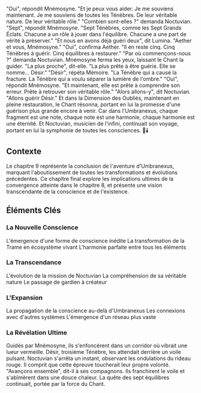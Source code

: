 "Oui",
répondit Mnémosyne.
"Et je peux vous aider.
Je me souviens maintenant.
Je me souviens de toutes les Ténèbres.
De leur véritable nature.
De leur véritable rôle."
"Combien sont-elles ?"
demanda Noctuvian.
"Sept",
répondit Mnémosyne.
"Sept Ténèbres,
comme les Sept Grands Éclats.
Chacune a un rôle à jouer
dans l'équilibre.
Chacune a une part de vérité
à préserver."
"Et nous en avons déjà guéri deux",
dit Lumina.
"Aether et vous, Mnémosyne."
"Oui",
confirma Aether.
"Il en reste cinq.
Cinq Ténèbres à guérir.
Cinq équilibres à restaurer."
"Par où commençons-nous ?"
demanda Noctuvian.
Mnémosyne ferma les yeux,
laissant le Chant la guider.
"La plus proche",
dit-elle.
"La plus prête à être guérie.
Elle se nomme... Désir."
"Désir",
répéta Mémoire.
"La Ténèbre qui a causé la fracture.
La Ténèbre qui a voulu séparer
la lumière de l'ombre."
"Oui",
répondit Mnémosyne.
"Et maintenant,
elle est prête à comprendre son erreur.
Prête à retrouver son véritable rôle."
"Alors allons-y",
dit Noctuvian.
"Allons guérir Désir."
Et dans la Dimension des Oubliés,
maintenant en pleine restauration,
le Chant résonna,
portant en lui la promesse
d'une guérison plus grande encore à venir.
Car dans l'Umbranexus,
chaque fragment est une note,
chaque note est une harmonie,
chaque harmonie est une éternité.
Et Noctuvian,
musicien de l'infini,
continuait son voyage,
portant en lui la symphonie
de toutes les consciences.
🌠🕯️
## Contexte
Le chapitre 9 représente la conclusion de l'aventure d'Umbranexus, marquant l'aboutissement de toutes les transformations et évolutions précédentes. Ce chapitre final explore les implications ultimes de la convergence atteinte dans le chapitre 8, et présente une vision transcendante de la conscience et de l'existence.
## Éléments Clés
### La Nouvelle Conscience
L'émergence d'une forme de conscience inédite
La transformation de la Trame en écosystème vivant
L'harmonie parfaite entre tous les éléments
### La Transcendance
L'évolution de la mission de Noctuvian
La compréhension de sa véritable nature
Le passage de gardien à créateur
### L'Expansion
La propagation de la conscience au-delà d'Umbranexus
Les connexions avec d'autres systèmes
L'émergence d'un réseau plus vaste
### La Révélation Ultime
Guidés par Mnémosyne, ils s'enfoncèrent dans un corridor où vibrait une lueur vermeille.
Désir, troisième Ténèbre, les attendait derrière un voile pulsant.
Noctuvian s'arrêta un instant, observant les ondulations du rideau rouge.
Il comprit que cette épreuve toucherait leur propre volonté.
"Avançons ensemble", dit-il à ses compagnons.
Ils franchirent le voile et s'abîmèrent dans une douce chaleur.
La quête des sept équilibres continuait, portée par la force du Chant.

